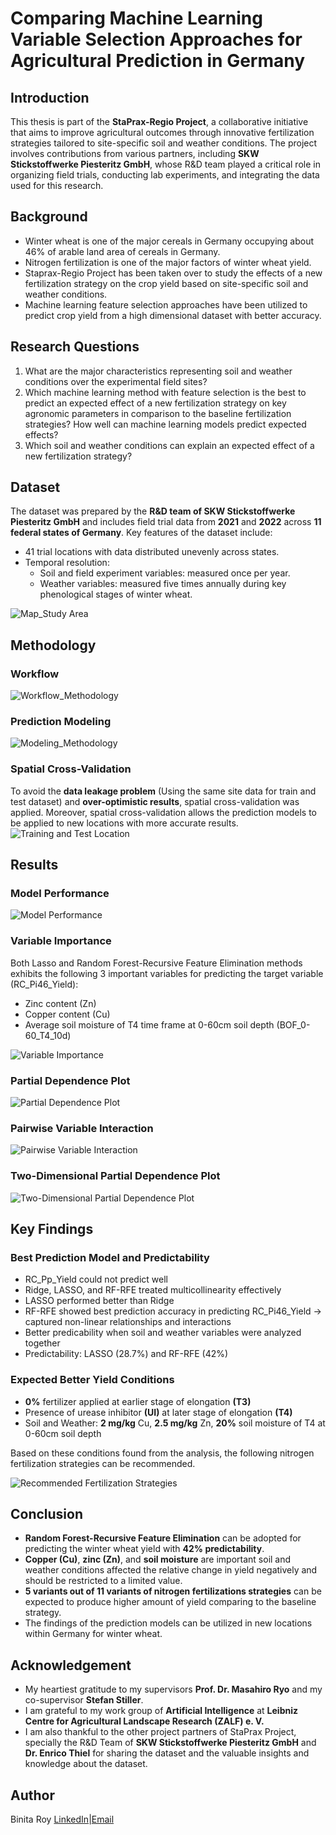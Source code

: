 # Comparing Machine Learning Variable Selection Approaches for Agricultural Prediction in Germany

## Introduction
This thesis is part of the **StaPrax-Regio Project**, a collaborative initiative that aims to improve agricultural outcomes through innovative fertilization strategies tailored to site-specific soil and weather conditions. The project involves contributions from various partners, including **SKW Stickstoffwerke Piesteritz GmbH**, whose R&D team played a critical role in organizing field trials, conducting lab experiments, and integrating the data used for this research.

## Background
- Winter wheat is one of the major cereals in Germany occupying about 46% of arable land area of cereals in Germany.
- Nitrogen fertilization is one of the major factors of winter wheat yield.
- Staprax-Regio Project has been taken over to study the effects of a new fertilization strategy on the crop yield based on site-specific soil and weather conditions.
- Machine learning feature selection approaches have been utilized to predict crop yield from a high dimensional dataset with better accuracy.
  
## Research Questions
1. What are the major characteristics representing soil and weather conditions over the experimental field sites?
2. Which machine learning method with feature selection is the best to predict an expected effect of a new fertilization strategy on key agronomic parameters in comparison to the baseline fertilization strategies? How well can machine learning models predict expected effects?
3. Which soil and weather conditions can explain an expected effect of a new fertilization strategy?

## Dataset
The dataset was prepared by the **R&D team of SKW Stickstoffwerke Piesteritz GmbH** and includes field trial data from **2021** and **2022** across **11 federal states of Germany**. Key features of the dataset include:
- 41 trial locations with data distributed unevenly across states.
- Temporal resolution:
  - Soil and field experiment variables: measured once per year.
  - Weather variables: measured five times annually during key phenological stages of winter wheat.
  
![Map_Study Area](https://github.com/binita-roy/Comparing-Machine-Learning-Variable-Selection-Approaches-for-Agricultural-Prediction-in-Germany/blob/3fcea00696f3436b97b36aebf44e5298ddb91029/Map%20of%20Study%20Area.PNG)

## Methodology
### **Workflow**

![Workflow_Methodology](https://github.com/binita-roy/Comparing-Machine-Learning-Variable-Selection-Approaches-for-Agricultural-Prediction-in-Germany/blob/e80db24af014c4496773b44d600b7ff35179f86c/Workflow_Methodology.PNG)

### **Prediction Modeling**

![Modeling_Methodology](https://github.com/binita-roy/Comparing-Machine-Learning-Variable-Selection-Approaches-for-Agricultural-Prediction-in-Germany/blob/e80db24af014c4496773b44d600b7ff35179f86c/Modeling_Methodology.PNG)

### Spatial Cross-Validation
To avoid the **data leakage problem** (Using the same site data for train and test dataset) and **over-optimistic results**, spatial cross-validation was applied. Moreover, spatial cross-validation allows the prediction models to be applied to new locations with more accurate results.
![Training and Test Location](https://github.com/binita-roy/Comparing-Machine-Learning-Variable-Selection-Approaches-for-Agricultural-Prediction-in-Germany/blob/3fcea00696f3436b97b36aebf44e5298ddb91029/Training%20and%20Test%20Locations.PNG)


## Results
### Model Performance
![Model Performance](https://github.com/binita-roy/Comparing-Machine-Learning-Variable-Selection-Approaches-for-Agricultural-Prediction-in-Germany/blob/e80db24af014c4496773b44d600b7ff35179f86c/Model%20Performance.png)

### Variable Importance
Both Lasso and Random Forest-Recursive Feature Elimination methods exhibits the following 3 important variables for predicting the target variable (RC_Pi46_Yield):
- Zinc content (Zn)
- Copper content (Cu)
- Average soil moisture of T4 time frame at 0-60cm soil depth (BOF_0-60_T4_10d)

![Variable Importance](https://github.com/binita-roy/Comparing-Machine-Learning-Variable-Selection-Approaches-for-Agricultural-Prediction-in-Germany/blob/3fcea00696f3436b97b36aebf44e5298ddb91029/Variable%20Importance.PNG)

### Partial Dependence Plot

![Partial Dependence Plot](https://github.com/binita-roy/Comparing-Machine-Learning-Variable-Selection-Approaches-for-Agricultural-Prediction-in-Germany/blob/3fcea00696f3436b97b36aebf44e5298ddb91029/Partial%20Dependence%20Plot%20of%20Important%20Variables.PNG)

### Pairwise Variable Interaction

![Pairwise Variable Interaction](https://github.com/binita-roy/Comparing-Machine-Learning-Variable-Selection-Approaches-for-Agricultural-Prediction-in-Germany/blob/3fcea00696f3436b97b36aebf44e5298ddb91029/Pairwise%20Variable%20Interaction%20Importance.PNG)

### Two-Dimensional Partial Dependence Plot

![Two-Dimensional Partial Dependence Plot](https://github.com/binita-roy/Comparing-Machine-Learning-Variable-Selection-Approaches-for-Agricultural-Prediction-in-Germany/blob/b7462ebf3116e5550e7ddbfdc2e6a5958f4375da/Two-Dimensional%20Partial%20Dependence%20Plot.PNG)

## Key Findings
### Best Prediction Model and Predictability
- RC_Pp_Yield could not predict well
- Ridge, LASSO, and RF-RFE treated multicollinearity effectively
- LASSO performed better than Ridge 
- RF-RFE showed best prediction accuracy in predicting RC_Pi46_Yield -> captured non-linear relationships and interactions
- Better predicability when soil and weather variables were analyzed together
- Predictability: LASSO (28.7%) and RF-RFE (42%)

### Expected Better Yield Conditions
- **0%** fertilizer applied at earlier stage of elongation **(T3)**
- Presence of urease inhibitor **(UI)** at later stage of elongation **(T4)**
- Soil and Weather: **2 mg/kg** Cu, **2.5 mg/kg** Zn, **20%** soil moisture of T4 at 0-60cm soil depth
  
Based on these conditions found from the analysis, the following nitrogen fertilization strategies can be recommended.

![Recommended Fertilization Strategies](https://github.com/binita-roy/Comparing-Machine-Learning-Variable-Selection-Approaches-for-Agricultural-Prediction-in-Germany/blob/10b07177aa478fb0cd444658b8270028e45e7478/Recommended%20Fertilization%20Strategies.png)

## Conclusion
- **Random Forest-Recursive Feature Elimination** can be adopted for predicting the winter wheat yield with **42% predictability**.
- **Copper (Cu)**, **zinc (Zn)**, and **soil moisture** are important  soil and weather conditions affected the relative change in yield negatively and should be restricted to a limited value.
- **5 variants out of 11 variants of nitrogen fertilizations strategies** can be expected to produce higher amount of yield comparing to the baseline strategy.
- The findings of the prediction models can be utilized in new locations within Germany for winter wheat.

## Acknowledgement
- My heartiest gratitude to my supervisors **Prof. Dr. Masahiro Ryo** and my co-supervisor **Stefan Stiller**.
- I am grateful to my work group of **Artificial Intelligence** at **Leibniz Centre for Agricultural Landscape Research (ZALF) e. V.**
- I am also thankful to the other project partners of StaPrax Project, specially the R&D Team of **SKW Stickstoffwerke Piesteritz GmbH** and **Dr. Enrico Thiel** for sharing the dataset and the valuable insights and knowledge about the dataset.

## Author
Binita Roy
[LinkedIn](https://www.linkedin.com/in/binita-roy/)|[Email](mailto:binitaroy1312@gmail.com)









